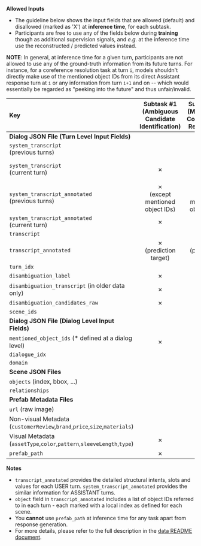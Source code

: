 **Allowed Inputs**

* The guideline below shows the input fields that are allowed (default) and disallowed (marked as 'X') at **inference time**, for each subtask.
* Participants are free to use any of the fields below during **training** though as additional supervision signals, and *e.g.* at the inference time use the reconstructed / predicted values instead.

**NOTE**: In general, at inference time for a given turn, participants are not allowed to use any of the ground-truth information from its future turns. For instance, for a coreference resolution task at turn `i`, models shouldn't directly make use of the mentioned object IDs from its direct Assistant response turn at `i` or any information from turn `i+1` and on -- which would essentially be regarded as "peeking into the future" and thus unfair/invalid. 


| Key |  Subtask #1 </br>(Ambiguous Candidate Identification) | Subtask #2 <br>(Multimodal Coreference Resolution) | Subtask #3 <br> (MM-DST) | Subtask #4 <br> (Response Generation) | 
|:---|:---:|:---:|:---:|:---:|
|**Dialog JSON File (Turn Level Input Fields)**| | | |
|`system_transcript`<br>(previous turns)|  |  |  |
|`system_transcript`<br>(current turn) | ✗ | ✗ | ✗ |  ✗<br>(prediction target) |
|`system_transcript_annotated`<br>(previous turns)| ✗<br>(except mentioned object IDs) | ✗<br>(except mentioned object IDs) | ✗<br>(except mentioned object IDs) | ✗ |
|`system_transcript_annotated`<br>(current turn)| ✗ | ✗ | ✗ |  |
|`transcript`| | |  |
|`transcript_annotated` | ✗<br>(prediction target) | ✗<br>(prediction target) | ✗<br>(prediction target) | ✗ |
|`turn_idx`| | | |
|`disambiguation_label`| ✗ | ✗ | ✗ | ✗ |
|`disambiguation_transcript` (in older data only)| ✗ | ✗ | ✗ | ✗ |
|`disambiguation_candidates_raw`| ✗ | ✗ | ✗ | ✗ |
|`scene_ids`|
|**Dialog JSON File (Dialog Level Input Fields)**| | | |
|`mentioned_object_ids` (* defined at a dialog level)| ✗ | ✗ | ✗ | ✗ |
| `dialogue_idx` | 
|  `domain` | 
|**Scene JSON Files**| | | |
|`objects` (index, bbox, ...)| | | |
|`relationships`| | | |
|**Prefab Metadata Files**| | | |
|`url` (raw image)| | | |
|Non-visual Metadata<br>(`customerReview`,`brand`,`price`,`size`,`materials`)|  
|Visual Metadata<br>(`assetType`,`color`,`pattern`,`sleeveLength`,`type`) | ✗ | ✗ | ✗ | ✗ |
| `prefab_path` | ✗ | ✗ | ✗ |  |

**Notes**

* `transcript_annotated` provides the detailed structural intents, slots and values for each USER turn. `system_transcript_annotated` provides the similar information for ASSISTANT turns.
* `object` field in `transcript_annotated` includes a list of object IDs referred to in each turn - each marked with a local index as defined for each scene.
* You **cannot** use `prefab_path` at inference time for any task apart from response generation.
* For more details, please refer to the full description in the [data README document](https://github.com/facebookresearch/simmc2/tree/master/data).

